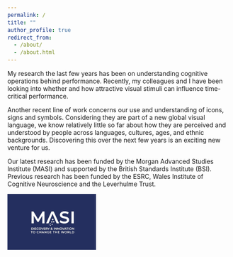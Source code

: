 ```yaml
---
permalink: /
title: ""
author_profile: true
redirect_from: 
  - /about/
  - /about.html
---
```


My research the last few years has been on understanding cognitive operations behind performance. Recently, my colleagues and I have been looking into whether and how attractive visual stimuli can influence time-critical performance.

Another recent line of work concerns our use and understanding of icons, signs and symbols. Considering they are part of a new global visual language, we know relatively little so far about how they are perceived and understood by people across languages, cultures, ages, and ethnic backgrounds. Discovering this over the next few years is an exciting new venture for us.

Our latest research has been funded by the Morgan Advanced Studies Institute (MASI) and supported by the British Standards Institute (BSI). Previous research has been funded by the ESRC, Wales Institute of Cognitive Neuroscience and the Leverhulme Trust.

![MASI Icon](images/MASI-logo.png)